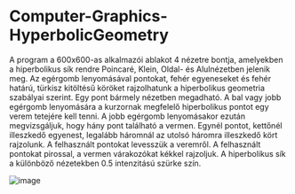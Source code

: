 # Computer-Graphics-HyperbolicGeometry

A program a 600x600-as alkalmazói ablakot 4 nézetre bontja, amelyekben a hiperbolikus sík rendre Poincaré, Klein, Oldal- és Alulnézetben jelenik meg. Az egérgomb lenyomásával pontokat, fehér egyeneseket és fehér határú, türkisz kitöltésű köröket rajzolhatunk a hiperbolikus geometria szabályai szerint. Egy pont bármely nézetben megadható. A bal vagy jobb egérgomb lenyomására a kurzornak megfelelő hiperbolikus pontot egy verem tetejére kell tenni. A jobb egérgomb lenyomásakor ezután megvizsgáljuk, hogy hány pont található a vermen. Egynél pontot, kettőnél illeszkedő egyenest, legalább háromnál az utolsó háromra illeszkedő kört rajzolunk. A felhasznált pontokat levesszük a veremről. A felhasznált pontokat pirossal, a vermen várakozókat kékkel rajzoljuk. A hiperbolikus sík a különböző nézetekben 0.5 intenzitású szürke szín.

![image](https://github.com/KRobertK13/Computer-Graphics-HyperbolicGeometry/assets/102753849/0e333bc6-3fe2-48bb-8458-a24406bdf32a)
